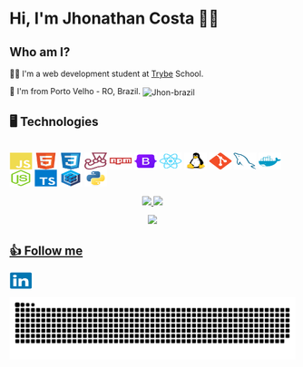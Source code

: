 # Hi, I'm Jhonathan Costa 🧔🏻

 ## Who am I? 

👨‍💻 I'm a web development student at [Trybe](https://www.betrybe.com/) School.
 </br>
 <div style="display: inline_block"><p>📍 I'm from Porto Velho - RO, Brazil.
  <img align="center" alt="Jhon-brazil" src="https://img.icons8.com/color/50/000000/brazil-circular.png">
 </div>
 
## 🖥️ Technologies
<div style="display: inline_block"><br>
  <img align="center" alt="Jhon-Js" height="30" width="40" src="https://raw.githubusercontent.com/devicons/devicon/master/icons/javascript/javascript-plain.svg">
  <img align="center" alt="Jhon-HTML" height="30" width="40" src="https://raw.githubusercontent.com/devicons/devicon/master/icons/html5/html5-original.svg">
  <img align="center" alt="Jhon-CSS" height="30" width="40" src="https://raw.githubusercontent.com/devicons/devicon/master/icons/css3/css3-original.svg">
  <img align="center" alt="Jhon-CSS" height="30" width="40" src="https://github.com/devicons/devicon/blob/master/icons/jest/jest-plain.svg">
 <img align="center" alt="Jhon-React" height="30" width="40" src="https://github.com/devicons/devicon/blob/master/icons/npm/npm-original-wordmark.svg">
  <img align="center" alt="Jhon-CSS" height="30" width="40" src="https://github.com/devicons/devicon/blob/master/icons/bootstrap/bootstrap-original.svg">
  <img align="center" alt="Jhon-React" height="30" width="40" src="https://raw.githubusercontent.com/devicons/devicon/master/icons/react/react-original.svg">
  <img align="center" alt="Jhon-React" height="30" width="40" src="https://github.com/devicons/devicon/blob/master/icons/linux/linux-original.svg">
  <img align="center" alt="Jhon-React" height="30" width="40" src="https://github.com/devicons/devicon/blob/master/icons/git/git-original.svg">
 <img align="center" alt="Jhon-Mysql" height="30" width="40" src="https://github.com/devicons/devicon/blob/master/icons/mysql/mysql-original.svg">
  <img align="center" alt="Jhon-Mysql" height="30" width="40" src="https://github.com/devicons/devicon/blob/master/icons/docker/docker-plain.svg">
  <img align="center" alt="Jhon-Mysql" height="30" width="40" src="https://github.com/devicons/devicon/blob/master/icons/nodejs/nodejs-original.svg">
   <img align="center" alt="Jhon-Mysql" height="30" width="40" src="https://github.com/devicons/devicon/blob/master/icons/typescript/typescript-original.svg">
 <img align="center" alt="Jhon-Mysql" height="30" width="40" src="https://github.com/devicons/devicon/blob/master/icons/sequelize/sequelize-original.svg">
  <img align="center" alt="Jhon-Mysql" height="30" width="40" src="https://github.com/devicons/devicon/blob/master/icons/python/python-original.svg">
</div>
</br>
<div align="center">
  <a href="https://github.com/jhonathancs">
  <img height="160em" src="https://github-readme-stats.vercel.app/api?username=Jhonathancs&show_icons=true&theme=dracula&include_all_commits=true&count_private=true"/>
  <img height="160em" src="https://github-readme-stats.vercel.app/api/top-langs/?username=jhonathancs&layout=compact&langs_count=16&theme=dracula"/>

![](https://visitor-badge.glitch.me/badge?page_id=jhonathancs)

</div>

 

 ## 👍 Follow me
<div>
   <a href="https://www.linkedin.com/in/jhonathan-cs/" target="_blank"><img align="center" alt="Jhon-face" height="30" width="40" src="https://github.com/devicons/devicon/blob/master/icons/linkedin/linkedin-original.svg" target="_blank"></a>
</div>
 
   ![Snake animation](https://github.com/jhonathancs/jhonathancs/blob/output/github-contribution-grid-snake.svg)
